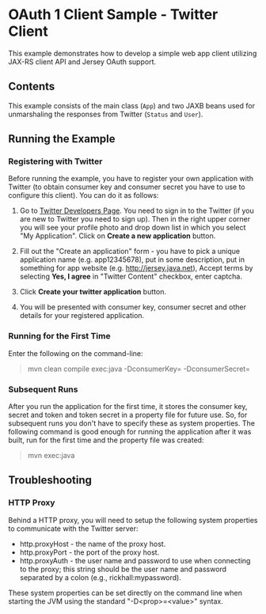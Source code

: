 <!--

    DO NOT ALTER OR REMOVE COPYRIGHT NOTICES OR THIS HEADER.

    Copyright (c) 2015 Oracle and/or its affiliates. All rights reserved.

    The contents of this file are subject to the terms of either the GNU
    General Public License Version 2 only ("GPL") or the Common Development
    and Distribution License("CDDL") (collectively, the "License").  You
    may not use this file except in compliance with the License.  You can
    obtain a copy of the License at
    http://glassfish.java.net/public/CDDL+GPL_1_1.html
    or packager/legal/LICENSE.txt.  See the License for the specific
    language governing permissions and limitations under the License.

    When distributing the software, include this License Header Notice in each
    file and include the License file at packager/legal/LICENSE.txt.

    GPL Classpath Exception:
    Oracle designates this particular file as subject to the "Classpath"
    exception as provided by Oracle in the GPL Version 2 section of the License
    file that accompanied this code.

    Modifications:
    If applicable, add the following below the License Header, with the fields
    enclosed by brackets [] replaced by your own identifying information:
    "Portions Copyright [year] [name of copyright owner]"

    Contributor(s):
    If you wish your version of this file to be governed by only the CDDL or
    only the GPL Version 2, indicate your decision by adding "[Contributor]
    elects to include this software in this distribution under the [CDDL or GPL
    Version 2] license."  If you don't indicate a single choice of license, a
    recipient has the option to distribute your version of this file under
    either the CDDL, the GPL Version 2 or to extend the choice of license to
    its licensees as provided above.  However, if you add GPL Version 2 code
    and therefore, elected the GPL Version 2 license, then the option applies
    only if the new code is made subject to such option by the copyright
    holder.

-->

OAuth 1 Client Sample - Twitter Client
======================================

This example demonstrates how to develop a simple web app client
utilizing JAX-RS client API and Jersey OAuth support.

Contents
--------

This example consists of the main class (`App`) and two JAXB beans used
for unmarshaling the responses from Twitter (`Status` and `User`).

Running the Example
-------------------

### Registering with Twitter

Before running the example, you have to register your own application
with Twitter (to obtain consumer key and consumer secret you have to use
to configure this client). You can do it as follows:

1.  Go to [Twitter Developers Page](http://dev.twitter.com/). You need
    to sign in to the Twitter (if you are new to Twitter you need to
    sign up). Then in the right upper corner you will see your profile
    photo and drop down list in which you select "My Application". Click
    on **Create a new application** button.

2.  Fill out the "Create an application" form - you have to pick a
    unique application name (e.g. app12345678), put in some description,
    put in something for app website (e.g. http://jersey.java.net),
    Accept terms by selecting **Yes, I agree** in "Twitter Content"
    checkbox, enter captcha.

3.  Click **Create your twitter application** button.

4.  You will be presented with consumer key, consumer secret and other
    details for your registered application.

### Running for the First Time

Enter the following on the command-line:

>    mvn clean compile exec:java -DconsumerKey=<consumer key assigned to your app> -DconsumerSecret=<consumer secret assigned to your app>

### Subsequent Runs

After you run the application for the first time, it stores the consumer
key, secret and token and token secret in a property file for future
use. So, for subsequent runs you don't have to specify these as system
properties. The following command is good enough for running the
application after it was built, run for the first time and the property
file was created:

>    mvn exec:java

Troubleshooting
---------------

### HTTP Proxy

Behind a HTTP proxy, you will need to setup the following system
properties to communicate with the Twitter server:

-   http.proxyHost - the name of the proxy host.
-   http.proxyPort - the port of the proxy host.
-   http.proxyAuth - the user name and password to use when connecting
    to the proxy; this string should be the user name and password
    separated by a colon (e.g., rickhall:mypassword).

These system properties can be set directly on the command line when
starting the JVM using the standard "-D&lt;prop&gt;=&lt;value&gt;"
syntax.
